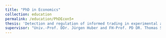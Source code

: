 ```yaml
---
title: "PhD in Economics"
collection: education
permalink: /education/PhDEcon5+
thesis: 'Detection and regulation of informed trading in experimental asset markets'
supervisor: "Univ.-Prof. DDr. Jürgen Huber and FH-Prof. PD DR. Thomas Stöckl"
---
```

